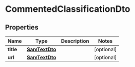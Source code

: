 
# CommentedClassificationDto

## Properties
Name | Type | Description | Notes
------------ | ------------- | ------------- | -------------
**title** | [**SamTextDto**](SamTextDto.md) |  |  [optional]
**url** | [**SamTextDto**](SamTextDto.md) |  |  [optional]



